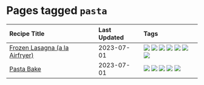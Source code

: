 # Pages tagged `pasta`

|Recipe Title|Last Updated|Tags
|:---|:---|:---|
|[Frozen Lasagna (a la Airfryer)](../recipes/lasagnaairfryer.md)|2023-07-01|[![](https://img.shields.io/badge/tag-airfryer-6984a1)](../tags/airfryer.md) [![](https://img.shields.io/badge/tag-cheesey-d5a11)](../tags/cheesey.md) [![](https://img.shields.io/badge/tag-easy-9fef19)](../tags/easy.md) [![](https://img.shields.io/badge/tag-italian-8a534c)](../tags/italian.md) [![](https://img.shields.io/badge/tag-mine-91514)](../tags/mine.md) [![](https://img.shields.io/badge/tag-pasta-5d33f3)](../tags/pasta.md) [![](https://img.shields.io/badge/tag-reheating-42963a)](../tags/reheating.md)|
|[Pasta Bake](../recipes/pastabake.md)|2023-07-01|[![](https://img.shields.io/badge/tag-baked-6685b7)](../tags/baked.md) [![](https://img.shields.io/badge/tag-beef-13fda6)](../tags/beef.md) [![](https://img.shields.io/badge/tag-cheesey-d5a11)](../tags/cheesey.md) [![](https://img.shields.io/badge/tag-pasta-5d33f3)](../tags/pasta.md) [![](https://img.shields.io/badge/tag-sides-10cdd6)](../tags/sides.md)|